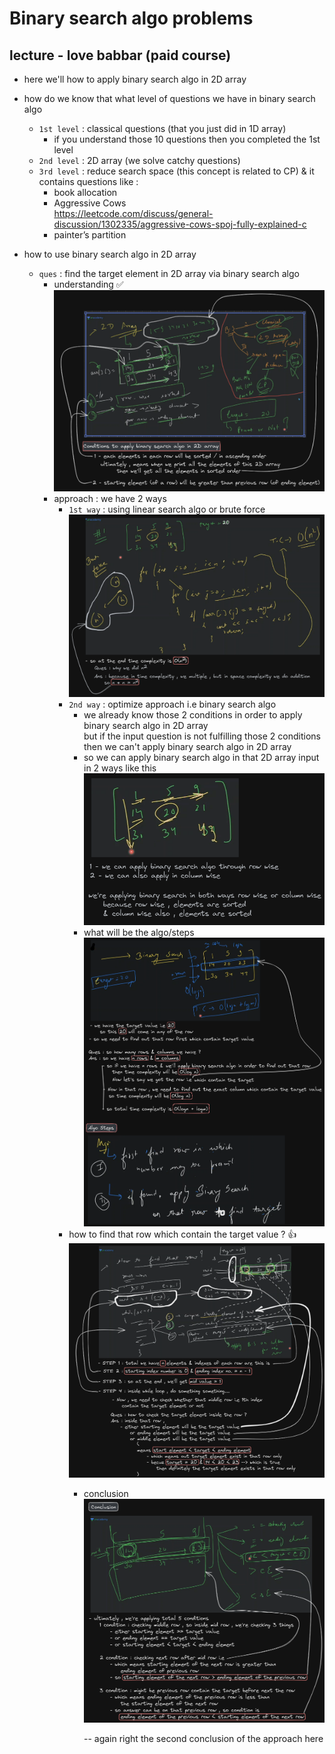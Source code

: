 # Binary search algo problems

## lecture - love babbar (paid course)

- here we'll how to apply binary search algo in 2D array
- how do we know that what level of questions we have in binary search algo
    - `1st level` : classical questions (that you just did in 1D array)
        - if you understand those 10 questions then you completed the 1st level
    - `2nd level` : 2D array (we solve catchy questions)
    - `3rd level` : reduce search space (this concept is related to CP) & it contains questions like : 
        - book allocation 
        - Aggressive Cows <br> 
            https://leetcode.com/discuss/general-discussion/1302335/aggressive-cows-spoj-fully-explained-c
        - painter’s partition

- how to use binary search algo in 2D array
    - `ques` : find the target element in 2D array via binary search algo
        - understanding ✅
            ![conditions to use binary search algo in 2D array](../../notes-pics/16-2-lecture/love-babbar/lecture-16-2-0.png)
        - approach : we have 2 ways 
            - `1st way` : using linear search algo or brute force
                ![brute force approach or linear search algo](../../notes-pics/16-2-lecture/love-babbar/lecture-16-2-1.png)
            - `2nd way` : optimize approach i.e binary search algo
                - we already know those 2 conditions in order to apply binary search algo in 2D array <br>
                    but if the input question is not fulfilling those 2 conditions then we can't apply binary search algo in 2D array
                - so we can apply binary search algo in that 2D array input in 2 ways like this
                    ![applying binary search algo in both ways](../../notes-pics/16-2-lecture/love-babbar/lecture-16-2-2.png)
                - what will be the algo/steps
                    ![time complexity & algo steps](../../notes-pics/16-2-lecture/love-babbar/lecture-16-2-3.png)
            - how to find that row which contain the target value ? 👍
                ![approach explain : how to find that row which contain the target value](../../notes-pics/16-2-lecture/love-babbar/lecture-16-2-4.png)
                - conclusion <br> 
                    ![conclusion](../../notes-pics/16-2-lecture/love-babbar/lecture-16-2-5.png)

                    -- again right the second conclusion of the approach here
                 


